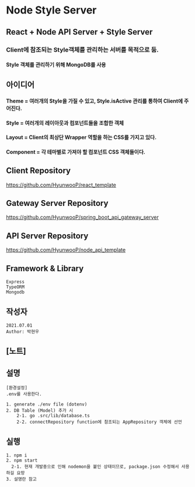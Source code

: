 # Node Style Server

## React + Node API Server + Style Server

### Client에 참조되는 Style객체를 관리하는 서버를 목적으로 둠.

#### Style 객체를 관리하기 위해 MongoDB를 사용

## 아이디어

#### Theme = 여러개의 Style을 가질 수 있고, Style.isActive 관리를 통하여 Client에 주어진다.

#### Style = 여러개의 레이아웃과 컴포넌트들을 조합한 객체

#### Layout = Client의 최상단 Wrapper 역할을 하는 CSS를 가지고 있다.

#### Component = 각 테마별로 가져야 할 컴포넌트 CSS 객체들이다.

## Client Repository

https://github.com/HyunwooP/react_template

## Gateway Server Repository

https://github.com/HyunwooP/spring_boot_api_gateway_server

## API Server Repository

https://github.com/HyunwooP/node_api_template

## Framework & Library

```
Express
TypeORM
Mongodb
```

## 작성자

```
2021.07.01
Author: 박현우
```

## [노트]

## 설명

```
[환경설정]
.env를 사용한다.

1. generate ./env file (dotenv)
2. DB Table (Model) 추가 시
    2-1. go .src/lib/database.ts
    2-2. connectRepository function에 참조되는 AppRepository 객체에 선언
```

## 실행

```
1. npm i
2. npm start
  2-1. 현재 개발중으로 인해 nodemon을 붙인 상태이므로, package.json 수정해서 사용하길 요망
3. 설명란 참고
```
